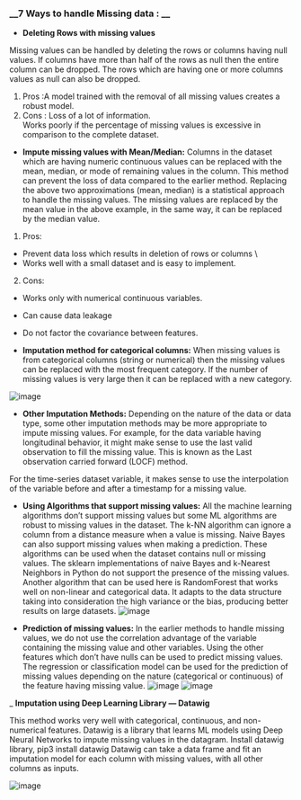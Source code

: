 ### __7 Ways to handle Missing data : __

- __Deleting Rows with missing values__

Missing values can be handled by deleting the rows or columns having null values. If columns have more than half of the rows as null then the entire column can be dropped. The rows which are having one or more columns values as null can also be dropped.

1. Pros :A model trained with the removal of all missing values creates a robust model.
2. Cons : 
Loss of a lot of information. \
Works poorly if the percentage of missing values is excessive in comparison to the complete dataset.

- __Impute missing values with Mean/Median:__
Columns in the dataset which are having numeric continuous values can be replaced with the mean, median, or mode of remaining values in the column. This method can prevent the loss of data compared to the earlier method. Replacing the above two approximations (mean, median) is a statistical approach to handle the missing values.
The missing values are replaced by the mean value in the above example, in the same way, it can be replaced by the median value.

1. Pros: 
- Prevent data loss which results in deletion of rows or columns \
- Works well with a small dataset and is easy to implement.
2. Cons:
- Works only with numerical continuous variables.
- Can cause data leakage
- Do not factor the covariance between features. 

- __Imputation method for categorical columns:__
When missing values is from categorical columns (string or numerical) then the missing values can be replaced with the most frequent category. If the number of missing values is very large then it can be replaced with a new category.

![image](https://user-images.githubusercontent.com/51910127/132217016-18088b27-e796-47c6-81ee-130fbef5735c.png)

- __Other Imputation Methods:__
Depending on the nature of the data or data type, some other imputation methods may be more appropriate to impute missing values.
For example, for the data variable having longitudinal behavior, it might make sense to use the last valid observation to fill the missing value. This is known as the Last observation carried forward (LOCF) method.

For the time-series dataset variable, it makes sense to use the interpolation of the variable before and after a timestamp for a missing value.

- __Using Algorithms that support missing values:__
All the machine learning algorithms don’t support missing values but some ML algorithms are robust to missing values in the dataset. The k-NN algorithm can ignore a column from a distance measure when a value is missing. Naive Bayes can also support missing values when making a prediction. These algorithms can be used when the dataset contains null or missing values.
The sklearn implementations of naive Bayes and k-Nearest Neighbors in Python do not support the presence of the missing values.
Another algorithm that can be used here is RandomForest that works well on non-linear and categorical data. It adapts to the data structure taking into consideration the high variance or the bias, producing better results on large datasets.
![image](https://user-images.githubusercontent.com/51910127/132217223-27e038f5-5934-40cb-929b-630b2286a353.png)

- __Prediction of missing values:__
In the earlier methods to handle missing values, we do not use the correlation advantage of the variable containing the missing value and other variables. Using the other features which don’t have nulls can be used to predict missing values.
The regression or classification model can be used for the prediction of missing values depending on the nature (categorical or continuous) of the feature having missing value.
![image](https://user-images.githubusercontent.com/51910127/132217300-2a3a959a-8e12-4664-a21b-a985d07caa5d.png)
![image](https://user-images.githubusercontent.com/51910127/132217347-b9c3f82b-bcf7-47cb-983b-6150a36ce07d.png)

_ __Imputation using Deep Learning Library — Datawig__

This method works very well with categorical, continuous, and non-numerical features. Datawig is a library that learns ML models using Deep Neural Networks to impute missing values in the datagram.
Install datawig library,
pip3 install datawig
Datawig can take a data frame and fit an imputation model for each column with missing values, with all other columns as inputs.

![image](https://user-images.githubusercontent.com/51910127/132217469-4091c579-f11f-49e3-8240-fd55206e364b.png)
